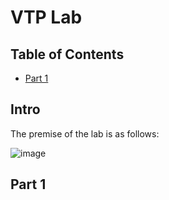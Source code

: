 # VTP Lab

## Table of Contents
  * [Part 1](#part-1)

## Intro
The premise of the lab is as follows:

![image](https://github.com/Jacob-Hegy/Projects/assets/85857129/74ba8e2f-bf4b-4842-bd42-4464a49947b9)

## Part 1
